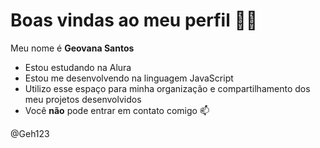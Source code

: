 # Boas vindas ao meu perfil 💙💙
Meu nome é **Geovana Santos**

- Estou estudando na Alura
- Estou me desenvolvendo na linguagem JavaScript
- Utilizo esse espaço para minha organização e compartilhamento dos meu projetos desenvolvidos
- Você **não** pode entrar em contato comigo 📫

@Geh123
